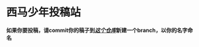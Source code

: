 # 西马少年投稿站

**如果你要投稿，请commit你的稿子到[*这个仓库*]( https://github.com/XJTU-Youth/Megazine-Resources/ )新建一个branch，以你的名字命名**

